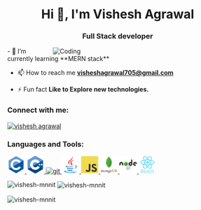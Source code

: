 <h1 align="center">Hi 👋, I'm Vishesh Agrawal</h1>
<h3 align="center">Full Stack developer</h3>
<img align="right" alt="Coding" width="400" src= "https://cdn.dribbble.com/users/1162077/screenshots/3848914/programmer.gif">
- 🌱 I’m currently learning **MERN stack**

- 📫 How to reach me **visheshagrawal705@gmail.com**

- ⚡ Fun fact **Like to Explore new technologies.**

<h3 align="left">Connect with me:</h3>
<p align="left">
<a href="https://linkedin.com/in/vishesh agrawal" target="blank"><img align="center" src="https://raw.githubusercontent.com/rahuldkjain/github-profile-readme-generator/master/src/images/icons/Social/linked-in-alt.svg" alt="vishesh agrawal" height="30" width="40" /></a>
</p>

<h3 align="left">Languages and Tools:</h3>
<p align="left"> <a href="https://www.cprogramming.com/" target="_blank" rel="noreferrer"> <img src="https://raw.githubusercontent.com/devicons/devicon/master/icons/c/c-original.svg" alt="c" width="40" height="40"/> </a> <a href="https://www.w3schools.com/cpp/" target="_blank" rel="noreferrer"> <img src="https://raw.githubusercontent.com/devicons/devicon/master/icons/cplusplus/cplusplus-original.svg" alt="cplusplus" width="40" height="40"/> </a> <a href="https://git-scm.com/" target="_blank" rel="noreferrer"> <img src="https://www.vectorlogo.zone/logos/git-scm/git-scm-icon.svg" alt="git" width="40" height="40"/> </a> <a href="https://www.java.com" target="_blank" rel="noreferrer"> <img src="https://raw.githubusercontent.com/devicons/devicon/master/icons/java/java-original.svg" alt="java" width="40" height="40"/> </a> <a href="https://developer.mozilla.org/en-US/docs/Web/JavaScript" target="_blank" rel="noreferrer"> <img src="https://raw.githubusercontent.com/devicons/devicon/master/icons/javascript/javascript-original.svg" alt="javascript" width="40" height="40"/> </a> <a href="https://www.mongodb.com/" target="_blank" rel="noreferrer"> <img src="https://raw.githubusercontent.com/devicons/devicon/master/icons/mongodb/mongodb-original-wordmark.svg" alt="mongodb" width="40" height="40"/> </a> <a href="https://nodejs.org" target="_blank" rel="noreferrer"> <img src="https://raw.githubusercontent.com/devicons/devicon/master/icons/nodejs/nodejs-original-wordmark.svg" alt="nodejs" width="40" height="40"/> </a> <a href="https://reactjs.org/" target="_blank" rel="noreferrer"> <img src="https://raw.githubusercontent.com/devicons/devicon/master/icons/react/react-original-wordmark.svg" alt="react" width="40" height="40"/> </a> </p>

<p><img align="left" src="https://github-readme-stats.vercel.app/api/top-langs?username=vishesh-mnnit&show_icons=true&locale=en&layout=compact" alt="vishesh-mnnit" /></p>

<p>&nbsp;<img align="center" src="https://github-readme-stats.vercel.app/api?username=vishesh-mnnit&show_icons=true&locale=en" alt="vishesh-mnnit" /></p>

<p><img align="center" src="https://github-readme-streak-stats.herokuapp.com/?user=vishesh-mnnit&" alt="vishesh-mnnit" /></p>

